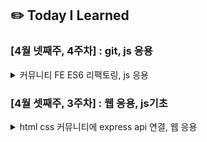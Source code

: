 ## ✏️ Today I Learned

### [4월 넷째주, 4주차] : git, js 응용

<details>
    <summary>커뮤니티 FE ES6 리팩토링, js 응용</summary>
        <ul>
            <li>24.04.24 - [🔗커뮤니티 FE 에러 수정 및 jwt expired 핸들링](https://github.com/jjikky/jikky-til/blob/main/Apr/2024-04-24.md)</li>
            <li>24.04.23 - [🔗커뮤니티 FE ES6 리팩토링 (arrow function 인자 전달 방식), git commit history 옮기기](https://github.com/100-hours-a-week/jikky-til/blob/main/Apr/2024-04-23.md)</li>
            <li>24.04.22 - [🔗async / await와 sync & async, blocking & non-blocking](https://github.com/100-hours-a-week/jikky-til/blob/main/Apr/2024-04-22.md)</li>
        </ul>
</details>

### [4월 셋째주, 3주차] : 웹 응용, js기초

<details>
    <summary>html css 커뮤니티에 express api 연결, 웹 응용</summary>
        <ul>
            <li>24.04.19 - [🔗CSP](https://github.com/100-hours-a-week/jikky-til/blob/main/Apr/2024-04-19.md)</li>
        </ul>
</details>
